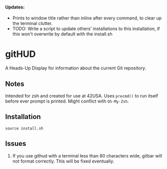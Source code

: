 #### Updates:
- Prints to window title rather than inline after every command, to clear up the terminal clutter.
- TODO: Write a script to update others' installations to this installation, if this won't overwrite by default with the install.sh

gitHUD
======
A Heads-Up Display for information about the current Git repository.

Notes
-----
Intended for zsh and created for use at 42USA.
Uses `precmd()` to run itself before ever prompt is printed. Might conflict with `Oh-My-Zsh`.

Installation
------------
```
source install.sh
```

Issues
------
1. If you use githud with a terminal less than 80 characters wide, gitbar will not format correctly. This will be fixed eventually.
